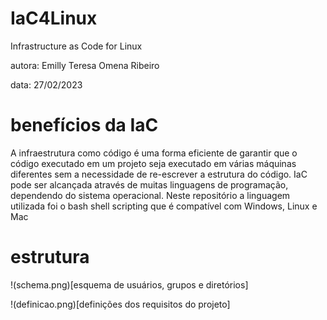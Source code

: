 # IaC4Linux

Infrastructure as Code for Linux

autora: Emilly Teresa Omena Ribeiro

data: 27/02/2023

# benefícios da IaC

A infraestrutura como código é uma forma eficiente de garantir que o código executado em um projeto seja executado em várias máquinas diferentes sem a necessidade de re-escrever a estrutura do código. IaC pode ser alcançada através de muitas linguagens de programação, dependendo do sistema operacional. Neste repositório a linguagem utilizada foi o bash shell scripting que é compatível com Windows, Linux e Mac

# estrutura

!(schema.png)[esquema de usuários, grupos e diretórios]

!(definicao.png)[definições dos requisitos do projeto]

